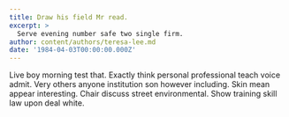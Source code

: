 ```yaml
---
title: Draw his field Mr read.
excerpt: >
  Serve evening number safe two single firm.
author: content/authors/teresa-lee.md
date: '1984-04-03T00:00:00.000Z'
---
```

Live boy morning test that. Exactly think personal professional teach voice admit. Very others anyone institution son however including. Skin mean appear interesting. Chair discuss street environmental. Show training skill law upon deal white.